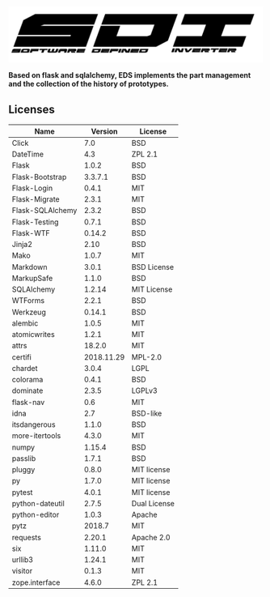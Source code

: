 ![logo](static/staticPictures/logo.png)

 **Based on flask and sqlalchemy, EDS implements the part management and the collection of the history of prototypes.**

 ## Licenses

| Name             | Version    | License      |
|------------------|------------|--------------|
| Click            | 7.0        | BSD          |
| DateTime         | 4.3        | ZPL 2.1      |
| Flask            | 1.0.2      | BSD          |
| Flask-Bootstrap  | 3.3.7.1    | BSD          |
| Flask-Login      | 0.4.1      | MIT          |
| Flask-Migrate    | 2.3.1      | MIT          |
| Flask-SQLAlchemy | 2.3.2      | BSD          |
| Flask-Testing    | 0.7.1      | BSD          |
| Flask-WTF        | 0.14.2     | BSD          |
| Jinja2           | 2.10       | BSD          |
| Mako             | 1.0.7      | MIT          |
| Markdown         | 3.0.1      | BSD License  |
| MarkupSafe       | 1.1.0      | BSD          |
| SQLAlchemy       | 1.2.14     | MIT License  |
| WTForms          | 2.2.1      | BSD          |
| Werkzeug         | 0.14.1     | BSD          |
| alembic          | 1.0.5      | MIT          |
| atomicwrites     | 1.2.1      | MIT          |
| attrs            | 18.2.0     | MIT          |
| certifi          | 2018.11.29 | MPL-2.0      |
| chardet          | 3.0.4      | LGPL         |
| colorama         | 0.4.1      | BSD          |
| dominate         | 2.3.5      | LGPLv3       |
| flask-nav        | 0.6        | MIT          |
| idna             | 2.7        | BSD-like     |
| itsdangerous     | 1.1.0      | BSD          |
| more-itertools   | 4.3.0      | MIT          |
| numpy            | 1.15.4     | BSD          |
| passlib          | 1.7.1      | BSD          |
| pluggy           | 0.8.0      | MIT license  |
| py               | 1.7.0      | MIT license  |
| pytest           | 4.0.1      | MIT license  |
| python-dateutil  | 2.7.5      | Dual License |
| python-editor    | 1.0.3      | Apache       |
| pytz             | 2018.7     | MIT          |
| requests         | 2.20.1     | Apache 2.0   |
| six              | 1.11.0     | MIT          |
| urllib3          | 1.24.1     | MIT          |
| visitor          | 0.1.3      | MIT          |
| zope.interface   | 4.6.0      | ZPL 2.1      |